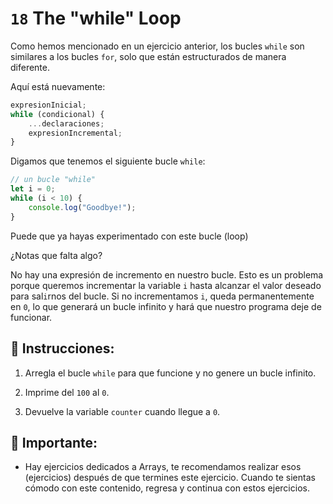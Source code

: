 # `18` The "while" Loop
Como hemos mencionado en un ejercicio anterior, los bucles `while` son similares a los bucles `for`, solo que están estructurados de manera diferente.

Aquí está nuevamente:

```Javascript
expresionInicial;
while (condicional) {
    ...declaraciones;
    expresionIncremental;
}
```

Digamos que tenemos el siguiente bucle `while`:

```Javascript
// un bucle "while" 
let i = 0;
while (i < 10) {
    console.log("Goodbye!");
}
```

Puede que ya hayas experimentado con este bucle (loop)

¿Notas que falta algo?

No hay una expresión de incremento en nuestro bucle. Esto es un problema porque queremos incrementar la variable `i` hasta alcanzar el valor deseado para sal`i`rnos del bucle. Si no incrementamos `i`, queda permanentemente en `0`, lo que generará un bucle infinito y hará que nuestro programa deje de funcionar.

## 📝 Instrucciones:
1. Arregla el bucle `while` para que funcione y no genere un bucle infinito.

2. Imprime del `100` al `0`.

3. Devuelve la variable `counter` cuando llegue a `0`.

## 🔎 Importante:
- Hay ejercicios dedicados a Arrays, te recomendamos realizar esos (ejercicios) después de que termines este ejercicio. Cuando te sientas cómodo con este contenido, regresa y continua con estos ejercicios.